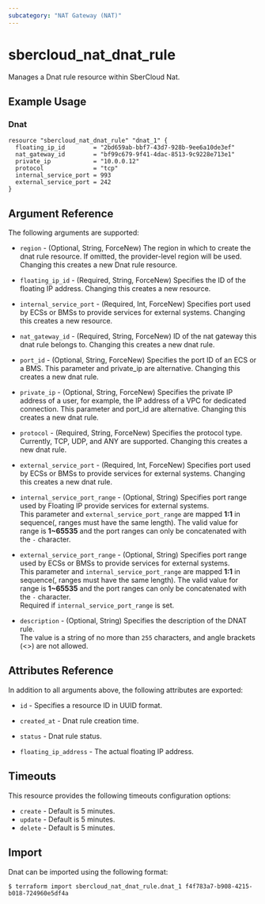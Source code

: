 ```yaml
---
subcategory: "NAT Gateway (NAT)"
---
```


# sbercloud\_nat\_dnat\_rule

Manages a Dnat rule resource within SberCloud Nat.

## Example Usage

### Dnat

```hcl
resource "sbercloud_nat_dnat_rule" "dnat_1" {
  floating_ip_id        = "2bd659ab-bbf7-43d7-928b-9ee6a10de3ef"
  nat_gateway_id        = "bf99c679-9f41-4dac-8513-9c9228e713e1"
  private_ip            = "10.0.0.12"
  protocol              = "tcp"
  internal_service_port = 993
  external_service_port = 242
}
```

## Argument Reference

The following arguments are supported:

* `region` - (Optional, String, ForceNew) The region in which to create the dnat rule resource. If omitted, the provider-level region will be used. Changing this creates a new Dnat rule resource.

* `floating_ip_id` - (Required, String, ForceNew) Specifies the ID of the floating IP address.
  Changing this creates a new resource.

* `internal_service_port` - (Required, Int, ForceNew) Specifies port used by ECSs or BMSs
  to provide services for external systems. Changing this creates a new resource.

* `nat_gateway_id` - (Required, String, ForceNew) ID of the nat gateway this dnat rule belongs to.
   Changing this creates a new dnat rule.

* `port_id` - (Optional, String, ForceNew) Specifies the port ID of an ECS or a BMS.
  This parameter and private_ip are alternative. Changing this creates a
  new dnat rule.

* `private_ip` - (Optional, String, ForceNew) Specifies the private IP address of a
  user, for example, the IP address of a VPC for dedicated connection.
  This parameter and port_id are alternative.
  Changing this creates a new dnat rule.

* `protocol` - (Required, String, ForceNew) Specifies the protocol type. Currently,
  TCP, UDP, and ANY are supported.
  Changing this creates a new dnat rule.

* `external_service_port` - (Required, Int, ForceNew) Specifies port used by ECSs or
  BMSs to provide services for external systems.
  Changing this creates a new dnat rule.

* `internal_service_port_range` - (Optional, String) Specifies port range used by Floating IP provide services
  for external systems.  
  This parameter and `external_service_port_range` are mapped **1:1** in sequence(, ranges must have the same length).
  The valid value for range is **1~65535** and the port ranges can only be concatenated with the `-` character.

* `external_service_port_range` - (Optional, String) Specifies port range used by ECSs or BMSs to provide
  services for external systems.  
  This parameter and `internal_service_port_range` are mapped **1:1** in sequence(, ranges must have the same length).
  The valid value for range is **1~65535** and the port ranges can only be concatenated with the `-` character.  
  Required if `internal_service_port_range` is set.

* `description` - (Optional, String) Specifies the description of the DNAT rule.  
  The value is a string of no more than `255` characters, and angle brackets (<>) are not allowed.

## Attributes Reference

In addition to all arguments above, the following attributes are exported:

* `id` - Specifies a resource ID in UUID format.

* `created_at` - Dnat rule creation time.

* `status` - Dnat rule status.

* `floating_ip_address` - The actual floating IP address.

## Timeouts

This resource provides the following timeouts configuration options:

* `create` - Default is 5 minutes.
* `update` - Default is 5 minutes.
* `delete` - Default is 5 minutes.

## Import

Dnat can be imported using the following format:

```
$ terraform import sbercloud_nat_dnat_rule.dnat_1 f4f783a7-b908-4215-b018-724960e5df4a
```
